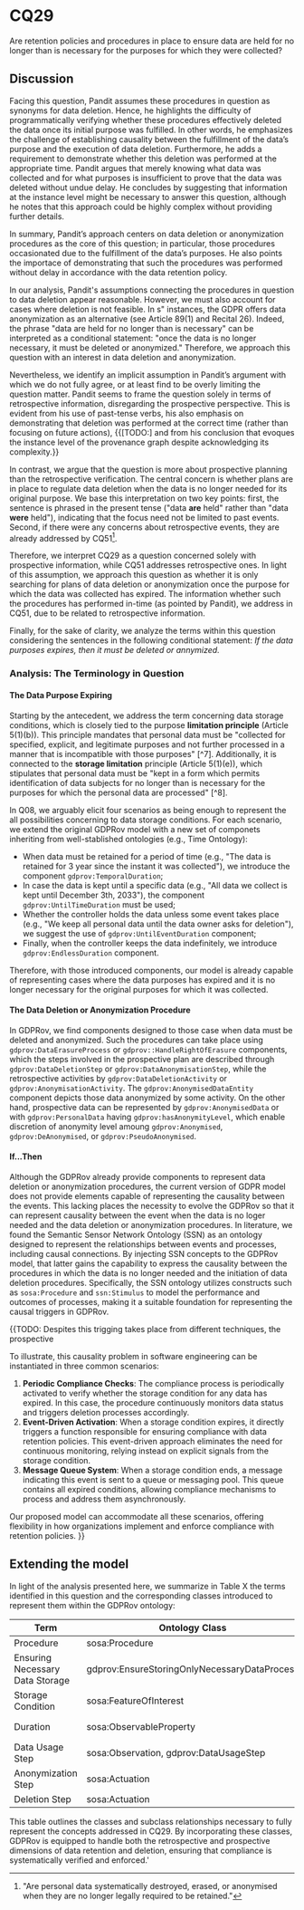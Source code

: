 # CQ29

Are retention policies and procedures in place to ensure data are held for no longer than is necessary for the purposes for which they were collected?

## Discussion

<!-- TODO: Improve this  -->
<!-- This question pertains to the GDPR's requirement for data controllers to implement retention policies and procedures that ensure personal data is not kept longer than necessary for the purposes it was collected. -->

Facing this question, Pandit assumes these procedures in question as synonyms for data deletion. Hence, he highlights the difficulty of programmatically verifying whether these procedures effectively deleted the data once its initial purpose was fulfilled. In other words, he emphasizes the challenge of establishing causality between the fulfillment of the data’s purpose and the execution of data deletion. Furthermore, he adds a requirement to demonstrate whether this deletion was performed at the appropriate time. Pandit argues that merely knowing what data was collected and for what purposes is insufficient to prove that the data was deleted without undue delay. He concludes by suggesting that information at the instance level might be necessary to answer this question, although he notes that this approach could be highly complex without providing further details.

In summary, Pandit’s approach centers on data deletion or anonymization procedures as the core of this question; in particular, those procedures occasionated due to the fulfillment of the data’s purposes. He also points the importace of demonstrating that such the procedures was performed without delay in accordance with the data retention policy.

In our analysis, Pandit's assumptions connecting the procedures in question to data deletion appear reasonable. However, we must also account for cases where deletion is not feasible. In s" instances, the GDPR offers data anonymization as an alternative (see Article 89(1) and Recital 26). Indeed, the phrase "data are held for no longer than is necessary" can be interpreted as a conditional statement: "once the data is no longer necessary, it must be deleted or anonymized." Therefore, we approach this question with an interest in data deletion and anonymization.

Nevertheless, we identify an implicit assumption in Pandit’s argument with which we do not fully agree, or at least find to be overly limiting the question matter. Pandit seems to frame the question solely in terms of retrospective information, disregarding the prospective perspective. This is evident from his use of past-tense verbs, his also emphasis on demonstrating that deletion was performed at the correct time (rather than focusing on future actions), {{[TODO:] and from his conclusion that evoques the instance level of the provenance graph despite acknowledging its complexity.}}

In contrast, we argue that the question is more about prospective planning than the retrospective verification. The central concern is whether plans are in place to regulate data deletion when the data is no longer needed for its original purpose. We base this interpretation on two key points: first, the sentence is phrased in the present tense ("data **are** held" rather than "data **were** held"), indicating that the focus need not be limited to past events. Second, if there were any concerns about retrospective events, they are already addressed by CQ51[^1].

[^1]: "Are personal data systematically destroyed, erased, or anonymised when they are no longer legally required to be retained."

Therefore, we interpret CQ29 as a question concerned solely with prospective information, while CQ51 addresses retrospective ones. In light of this assumption, we approach this question as whether it is only searching for plans of data deletion or anonymization once the purpose for which the data was collected has expired. The information whether such the procedures has performed in-time (as pointed by Pandit), we address in CQ51, due to be related to retrospective information.

Finally, for the sake of clarity, we analyze the terms within this question considering the sentences in the following conditional statement: _If the data purposes expires, then it must be deleted or annymized._

### Analysis: The Terminology in Question

#### The Data Purpose Expiring

Starting by the antecedent, we address the term concerning data storage conditions, which is closely tied to the purpose **limitation principle** (Article 5(1)(b)). This principle mandates that personal data must be "collected for specified, explicit, and legitimate purposes and not further processed in a manner that is incompatible with those purposes" [^7]. Additionally, it is connected to the **storage limitation** principle (Article 5(1)(e)), which stipulates that personal data must be "kept in a form which permits identification of data subjects for no longer than is necessary for the purposes for which the personal data are processed" [^8].

In Q08, we arguably elicit four scenarios as being enough to represent the all possibilities concerning to data storage conditions. For each scenario, we extend the original GDPRov model with a new set of componets inheriting from well-stablished ontologies (e.g., Time Ontology):

- When data must be retained for a period of time (e.g., "The data is retained for 3 year since the instant it was collected"), we introduce the component `gdprov:TemporalDuration`;
- In case the data is kept until a specific data (e.g., "All data we collect is kept until December 3th, 2033"), the component `gdprov:UntilTimeDuration` must be used;
- Whether the controller holds the data unless some event takes place (e.g., "We keep all personal data until the data owner asks for deletion"), we suggest the use of `gdprov:UntilEventDuration` component;
- Finally, when the controller keeps the data indefinitely, we introduce `gdprov:EndlessDuration` component.

Therefore, with those introduced components, our model is already capable of representing cases where the data purposes has expired and it is no longer necessary for the original purposes for which it was collected.

#### The Data Deletion or Anonymization Procedure

In GDPRov, we find components designed to those case when data must be deleted and anonymized. Such the procedures can take place using `gdprov:DataErasureProcess` or `gdprov::HandleRightOfErasure` components, which the steps involved in the prospective plan are described through `gdprov:DataDeletionStep` or `gdprov:DataAnonymisationStep`, while the retrospective activities by `gdprov:DataDeletionActivity` or `gdprov:AnonymisationActivity`. The `gdprov:AnonymisedDataEntity` component depicts those data anonymized by some activity. On the other hand, prospective data can be represented by `gdprov:AnonymisedData` or with `gdprov:PersonalData` having `gdprov:hasAnonymityLevel`, which enable discretion of anonymity level amoung `gdprov:Anonymised`, `gdprov:DeAnonymised`, or `gdprov:PseudoAnonymised`.

<!-- generatesAnonymisedData
isAnonymisedByStep
AnonymityLevel -->

#### If...Then


Although the GDPRov already provide components to represent data deletion or anonymization procedures, the current version of GDPR model does not provide elements capable of representing the causality between the events. This lacking places the necessity to evolve the GDPRov so that it can represent causality between the event when the data is no loger needed and the data deletion or anonymization procedures. In literature, we found the Semantic Sensor Network Ontology (SSN) as an ontology designed to represent the relationships between events and processes, including causal connections. By injecting SSN concepts to the GDPRov model, that latter gains the capability to express the causality between the procedures in which the data is no longer needed and the initiation of data deletion procedures. Specifically, the SSN ontology utilizes constructs such as `sosa:Procedure` and `ssn:Stimulus` to model the performance and outcomes of processes, making it a suitable foundation for representing the causal triggers in GDPRov.

{{TODO: Despites this trigging takes place from different techniques, the prospective 

To illustrate, this causality problem in software engineering can be instantiated in three common scenarios:

1. **Periodic Compliance Checks**: The compliance process is periodically activated to verify whether the storage condition for any data has expired. In this case, the procedure continuously monitors data status and triggers deletion processes accordingly.
2. **Event-Driven Activation**: When a storage condition expires, it directly triggers a function responsible for ensuring compliance with data retention policies. This event-driven approach eliminates the need for continuous monitoring, relying instead on explicit signals from the storage condition.
3. **Message Queue System**: When a storage condition ends, a message indicating this event is sent to a queue or messaging pool. This queue contains all expired conditions, allowing compliance mechanisms to process and address them asynchronously.

Our proposed model can accommodate all these scenarios, offering flexibility in how organizations implement and enforce compliance with retention policies. }}

## Extending the model

In light of the analysis presented here, we summarize in Table X the terms identified in this question and the corresponding classes introduced to represent them within the GDPRov ontology:

| Term                            | Ontology Class                               | Subclass of                             |
|---------------------------------|----------------------------------------------|-----------------------------------------|
| Procedure                       | sosa:Procedure                               | gdprov:EnsureComplianceProcess          |
| Ensuring Necessary Data Storage | gdprov:EnsureStoringOnlyNecessaryDataProcess | sosa:Procedure                          |
| Storage Condition               | sosa:FeatureOfInterest                       | gdprov:StorageCondition                 |
| Duration                        | sosa:ObservableProperty                      | time:Duration (suggest gdprov:Duration) |
| Data Usage Step                 | sosa:Observation, gdprov:DataUsageStep       | gdprov:StorageConditionFulfillmentStep  |
| Anonymization Step              | sosa:Actuation                               | gdprov:DataAnonymisationStep            |
| Deletion Step                   | sosa:Actuation                               | gdprov:DataDeletionStep                 |

This table outlines the classes and subclass relationships necessary to fully represent the concepts addressed in CQ29. By incorporating these classes, GDPRov is equipped to handle both the retrospective and prospective dimensions of data retention and deletion, ensuring that compliance is systematically verified and enforced.'